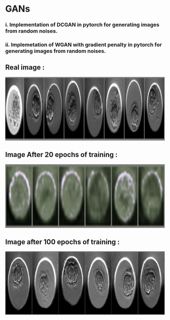 # GANs
### i. Implementation of DCGAN in pytorch for generating images from random noises.
### ii. Implemetation of WGAN with gradient penalty in pytorch for generating images from random noises.

## Real image : 
<img height="200em" width="800" src="assets/real.png"/>

## Image After 20 epochs of  training : 
<img height="200em" width="800" src="assets/20_epoch.png"/>

## Image after 100 epochs of training : 
<img height="200em" width="800" src="assets/fake.png"/>

